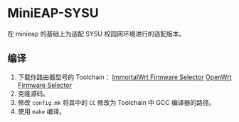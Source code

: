 # MiniEAP-SYSU

在 minieap 的基础上为适配 SYSU 校园网环境进行的适配版本。

## 编译

1. 下载你路由器型号的 Toolchain：
   [ImmortalWrt Firmware Selector](https://firmware-selector.immortalwrt.org/)
   [OpenWrt Firmware Selector](https://firmware-selector.openwrt.org/)
2. 克隆源码。
3. 修改 `config.mk` 将其中的 `CC` 修改为 Toolchain 中 GCC 编译器的路径。
4. 使用 `make` 编译。
